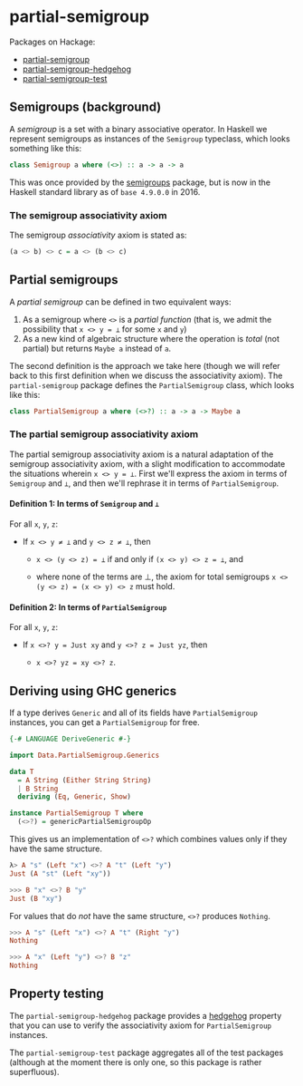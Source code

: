 # partial-semigroup

Packages on Hackage:

* [partial-semigroup](https://hackage.haskell.org/package/partial-semigroup)
* [partial-semigroup-hedgehog](https://hackage.haskell.org/package/partial-semigroup-hedgehog)
* [partial-semigroup-test](https://hackage.haskell.org/package/partial-semigroup-test)

## Semigroups (background)

A *semigroup* is a set with a binary associative operator. In Haskell we
represent semigroups as instances of the `Semigroup` typeclass, which looks
something like this:

```haskell
class Semigroup a where (<>) :: a -> a -> a
```

This was once provided by the
[semigroups](https://hackage.haskell.org/package/semigroups) package, but is
now in the Haskell standard library as of `base 4.9.0.0` in 2016.

### The semigroup associativity axiom

The semigroup *associativity* axiom is stated as:

```haskell
(a <> b) <> c = a <> (b <> c)
```

## Partial semigroups

A *partial semigroup* can be defined in two equivalent ways:

  1. As a semigroup where `<>` is a *partial function* (that is, we admit the
     possibility that `x <> y = ⊥` for some `x` and `y`)
  2. As a new kind of algebraic structure where the operation is *total* (not
     partial) but returns `Maybe a` instead of `a`.

The second definition is the approach we take here (though we will refer back to
this first definition when we discuss the associativity axiom). The
`partial-semigroup` package defines the `PartialSemigroup` class, which looks
like this:

```haskell
class PartialSemigroup a where (<>?) :: a -> a -> Maybe a
```

### The partial semigroup associativity axiom

The partial semigroup associativity axiom is a natural adaptation of the
semigroup associativity axiom, with a slight modification to accommodate
the situations wherein `x <> y = ⊥`. First we'll express the axiom in terms
of `Semigroup` and `⊥`, and then we'll rephrase it in terms of
`PartialSemigroup`.

#### Definition 1: In terms of `Semigroup` and `⊥`

For all `x`, `y`, `z`:

  * If `x <> y ≠ ⊥` and `y <> z ≠ ⊥`, then

      * `x <> (y <> z) = ⊥` if and only if `(x <> y) <> z = ⊥`, and

      * where none of the terms are ⊥, the axiom for total semigroups
        `x <> (y <> z) = (x <> y) <> z` must hold.

#### Definition 2: In terms of `PartialSemigroup`

For all `x`, `y`, `z`:

  * If `x <>? y = Just xy` and `y <>? z = Just yz`, then

      * `x <>? yz = xy <>? z`.

## Deriving using GHC generics

If a type derives `Generic` and all of its fields have `PartialSemigroup`
instances, you can get a `PartialSemigroup` for free.

```haskell
{-# LANGUAGE DeriveGeneric #-}

import Data.PartialSemigroup.Generics

data T
  = A String (Either String String)
  | B String
  deriving (Eq, Generic, Show)

instance PartialSemigroup T where
  (<>?) = genericPartialSemigroupOp
```

This gives us an implementation of `<>?` which combines values only if they have
the same structure.

```haskell
λ> A "s" (Left "x") <>? A "t" (Left "y")
Just (A "st" (Left "xy"))

>>> B "x" <>? B "y"
Just (B "xy")
```

For values that do *not* have the same structure, `<>?` produces `Nothing`.

```haskell
>>> A "s" (Left "x") <>? A "t" (Right "y")
Nothing

>>> A "x" (Left "y") <>? B "z"
Nothing
```

## Property testing

The `partial-semigroup-hedgehog` package provides a
[hedgehog](https://hackage.haskell.org/package/hedgehog) property that you can
use to verify the associativity axiom for `PartialSemigroup` instances.

The `partial-semigroup-test` package aggregates all of the test packages
(although at the moment there is only one, so this package is rather
superfluous).
